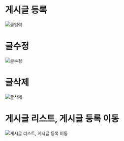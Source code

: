 # 게시글 등록
![글입력](https://github.com/kangjungmook/notice_board/assets/106642094/8e9fa78e-4172-4495-88b3-2be445bf2695)

# 글수정 
![글수정](https://github.com/kangjungmook/notice_board/assets/106642094/b6f795dc-2f2e-4097-b27d-1250a5610c73)

# 글삭제
![글삭제](https://github.com/kangjungmook/notice_board/assets/106642094/596f7e57-4490-49ed-ac0b-b5a83cf05c2a)

# 게시글 리스트, 게시글 등록 이동
![게시글 리스트, 게시글 등록 이동](https://github.com/kangjungmook/notice_board/assets/106642094/25485ddb-bc24-4e3e-8723-52ae02dbeef6)
